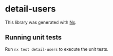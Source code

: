 # detail-users

This library was generated with [Nx](https://nx.dev).

## Running unit tests

Run `nx test detail-users` to execute the unit tests.
